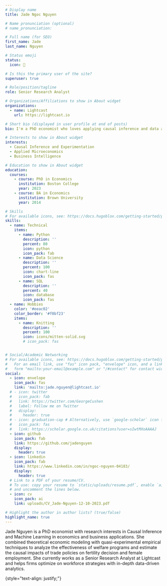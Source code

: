 ```yaml
---
# Display name
title: Jade Ngoc Nguyen

# Name pronunciation (optional)
# name_pronunciation: 

# Full name (for SEO)
first_name: Jade
last_name: Nguyen

# Status emoji
status: 
  icon: 👋

# Is this the primary user of the site?
superuser: true

# Role/position/tagline
role: Senior Research Analyst

# Organizations/Affiliations to show in About widget
organizations:
  - name: Lightcast
    url: https://lightcast.io

# Short bio (displayed in user profile at end of posts)
bio: I'm a PhD economist who loves applying causal inference and data analytics to solve practical problems.

# Interests to show in About widget
interests:
  - Causal Inference and Experimentation
  - Applied Microeconomics
  - Business Intelligence

# Education to show in About widget
education:
  courses:
    - course: PhD in Economics
      institution: Boston College
      year: 2023
    - course: BA in Economics
      institution: Brown University
      year: 2014

# Skills
# For available icons, see: https://docs.hugoblox.com/getting-started/page-builder/#icons
skills:
  - name: Technical
    items:
      - name: Python
        description: ''
        percent: 80
        icon: python
        icon_pack: fab
      - name: Data Science
        description: ''
        percent: 100
        icon: chart-line
        icon_pack: fas
      - name: SQL
        description: ''
        percent: 40
        icon: database
        icon_pack: fas
  - name: Hobbies
    color: '#eeac02'
    color_border: '#f0bf23'
    items:
      - name: Knitting
        description: ''
        percent: 100
        icon: icons/mitten-solid.svg
        # icon_pack: fas


# Social/Academic Networking
# For available icons, see: https://docs.hugoblox.com/getting-started/page-builder/#icons
#   For an email link, use "fas" icon pack, "envelope" icon, and a link in the
#   form "mailto:your-email@example.com" or "/#contact" for contact widget.
social:
  - icon: envelope
    icon_pack: fas
    link: 'mailto:jade.nguyen@lightcast.io'
  # - icon: twitter
  #   icon_pack: fab
  #   link: https://twitter.com/GeorgeCushen
  #   label: Follow me on Twitter
  #   display:
  #     header: true
  # - icon: graduation-cap # Alternatively, use `google-scholar` icon from `ai` icon pack
  #   icon_pack: fas
  #   link: https://scholar.google.co.uk/citations?user=sIwtMXoAAAAJ
  - icon: github
    icon_pack: fab
    link: https://github.com/jadenguyen
    display:
      header: true
  - icon: linkedin
    icon_pack: fab
    link: https://www.linkedin.com/in/ngoc-nguyen-04183/
    display:
      header: true
  # Link to a PDF of your resume/CV.
  # To use: copy your resume to `static/uploads/resume.pdf`, enable `ai` icons in `params.yaml`,
  # and uncomment the lines below.
  - icon: cv
    icon_pack: ai
    link: uploads/CV_Jade-Nguyen-12-10-2023.pdf

# Highlight the author in author lists? (true/false)
highlight_name: true
---
```


Jade Nguyen is a PhD economist with research interests in Causal Inference and Machine Learning in economics and business applications. She combined theoretical economic modeling with quasi-experimental empirical techniques to analyze the effectiveness of welfare programs and estimate the causal impacts of trade policies on fertility decision and female employment. She currently works as a Senior Research Analyst at Lightcast and helps firms optimize on workforce strategies with in-depth data-driven analytics. 

{style="text-align: justify;"}
